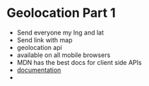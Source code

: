 # Geolocation Part 1
* Send everyone my lng and lat
* Send link with map
* geolocation api
* available on all mobile browsers
* MDN has the best docs for client side APIs
* [documentation](https://developer.mozilla.org/en-US/docs/Web/API/Geolocation/Using_geolocation)
* 

